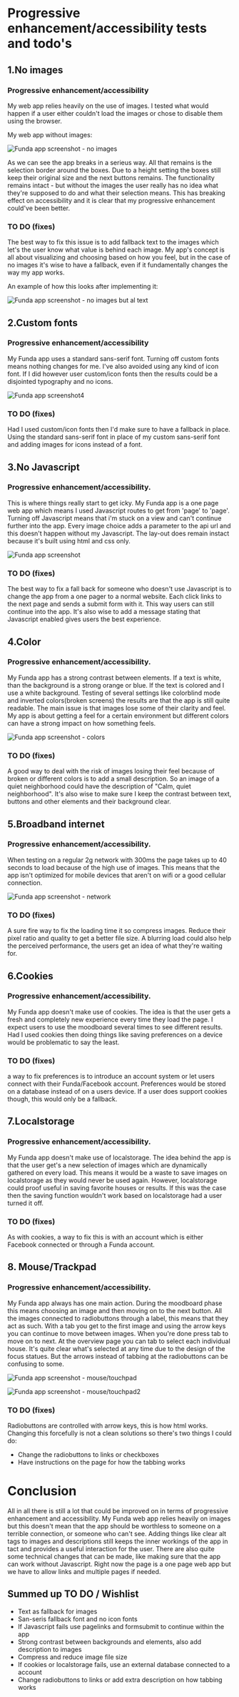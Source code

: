 # Progressive enhancement/accessibility tests and todo's

## 1.No images

### Progressive enhancement/accessibility

My web app relies heavily on the use of images. I tested what would happen if a user either couldn't load the images or chose to disable them using the browser.

My web app without images:

![Funda app screenshot - no images](screenshots/no-images-1.jpg)

As we can see the app breaks in a serieus way. All that remains is the selection border around the boxes. Due to a height setting the boxes still keep their original size and the next buttons remains. The functionality remains intact - but without the images the user really has no idea what they're supposed to do and what their selection means. This has breaking effect on accessibility and it is clear that my progressive enhancement could've been better.

### TO DO (fixes)

The best way to fix this issue is to add fallback text to the images which let's the user know what value is behind each image. My app's concept is all about visualizing and choosing based on how you feel, but in the case of no images it's wise to have a fallback, even if it fundamentally changes the way my app works.

An example of how this looks after implementing it:

![Funda app screenshot - no images but al text](screenshots/no-images-2.jpg)

## 2.Custom fonts

### Progressive enhancement/accessibility

My Funda app uses a standard sans-serif font. Turning off custom fonts means nothing changes for me. I've also avoided using any kind of icon font. If I did however user custom/icon fonts then the results could be a disjointed typography and no icons.

![Funda app screenshot4](screenshots/funda-4.jpg)

### TO DO (fixes)

Had I used custom/icon fonts then I'd make sure to have a fallback in place. Using the standard sans-serif font in place of my custom sans-serif font and adding images for icons instead of a font.

## 3.No Javascript

### Progressive enhancement/accessibility.

This is where things really start to get icky. My Funda app is a one page web app which means I used Javascript routes to get from 'page' to 'page'. Turning off Javascript means that i'm stuck on a view and can't continue further into the app. Every image choice adds a parameter to the api url and this doesn't happen without my Javascript. The lay-out does remain instact because it's built using html and css only.

![Funda app screenshot](screenshots/funda-1.jpg)

### TO DO (fixes)

The best way to fix a fall back for someone who doesn't use Javascript is to change the app from a one pager to a normal website. Each click links to the next page and sends a submit form with it. This way users can still continue into the app. It's also wise to add a message stating that Javascript enabled gives users the best experience.

## 4.Color

### Progressive enhancement/accessibility.

My Funda app has a strong contrast between elements. If a text is white, than the background is a strong orange or blue. If the text is colored and I use a white background. Testing of several settings like colorblind mode and inverted colors(broken screens) the results are that the app is still quite readable. The main issue is that images lose some of their clarity and feel. My app is about getting a feel for a certain environment but different colors can have a strong impact on how something feels.

![Funda app screenshot - colors](screenshots/colors-1.jpg)

### TO DO (fixes)

A good way to deal with the risk of images losing their feel because of broken or different colors is to add a small description. So an image of a quiet neighborhood could have the description of "Calm, quiet neighborhood". It's also wise to make sure I keep the contrast between text, buttons and other elements and their background clear.

## 5.Broadband internet

### Progressive enhancement/accessibility.

When testing on a regular 2g network with 300ms the page takes up to 40 seconds to load because of the high use  of images. This means that the app isn't optimized for mobile devices that aren't on wifi or a good cellular connection.

![Funda app screenshot - network](screenshots/broadband.jpg)

### TO DO (fixes)

A sure fire way to fix the loading time it so compress images. Reduce their pixel ratio and quality to get a better file size. A blurring load could also help the perceived performance, the users get an idea of what they're waiting for.

## 6.Cookies

### Progressive enhancement/accessibility.

My Funda app doesn't make use of cookies. The idea is that the user gets a fresh and completely new experience every time they load the page. I expect users to use the moodboard several times to see different results. Had I used cookies then doing things like saving preferences on a device would be problematic to say the least.

### TO DO (fixes)

a way to fix preferences is to introduce an account system or let users connect with their Funda/Facebook account. Preferences would be stored on a database instead of on a users device. If a user does support cookies though, this would only be a fallback.

## 7.Localstorage

### Progressive enhancement/accessibility.

My Funda app doesn't make use of localstorage. The idea behind the app is that the user get's a new selection of images which are dynamically gathered on every load. This means it would be a waste to save images on localstorage as they would never be used again. However, localstorage could proof useful in saving favorite houses or results. If this was the case then the saving function wouldn't work based on localstorage had a user turned it off.

### TO DO (fixes)

As with cookies, a way to fix this is with an account which is either Facebook connected or through a Funda account.

## 8. Mouse/Trackpad

### Progressive enhancement/accessibility.

My Funda app always has one main action. During the moodboard phase this means choosing an image and then moving on to the next button. All the images connected to radiobuttons through a label, this means that they act as such. With a tab you get to the first image and using the arrow keys you can continue to move between images. When you're done press tab to move on to next. At the overview page you can tab to select each individual house. It's quite clear what's selected at any time due to the design of the focus statues. But the arrows instead of tabbing at the radiobuttons can be confusing to some.

![Funda app screenshot - mouse/touchpad](screenshots/mouse.jpg)

![Funda app screenshot - mouse/touchpad2](screenshots/mouse-2.jpg)

### TO DO (fixes)

Radiobuttons are controlled with arrow keys, this is how html works. Changing this forcefully is not a clean solutions so there's two things I could do:

* Change the radiobuttons to links or checkboxes
* Have instructions on the page for how the tabbing works

# Conclusion

All in all there is still a lot that could be improved on in terms of progressive enhancement and accessibility. My Funda web app relies heavily on images but this doesn't mean that the app should be worthless to someone on a terrible connection, or someone who can't see. Adding things like clear alt tags to images and descriptions still keeps the inner workings of the app in tact and provides a useful interaction for the user. There are also quite some technical changes that can be made, like making sure that the app can work without Javascript. Right now the page is a one page web app but we have to allow links and multiple pages if needed.

## Summed up TO DO / Wishlist

* Text as fallback for images
* San-seris fallback font and no icon fonts
* If Javascript fails use pagelinks and formsubmit to continue within the app
* Strong contrast between backgrounds and elements, also add description to images
* Compress and reduce image file size
* If cookies or localstorage fails, use an external database connected to a account
* Change radiobuttons to links or add extra description on how tabbing works
